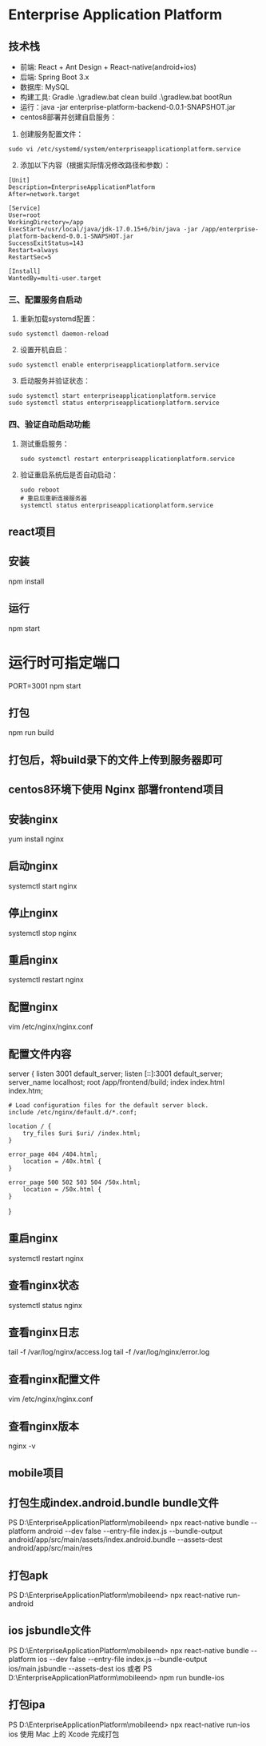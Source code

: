 # Enterprise Application Platform

## 技术栈
- 前端: React + Ant Design + React-native(android+ios)
- 后端: Spring Boot 3.x
- 数据库: MySQL
- 构建工具: Gradle  .\gradlew.bat clean build    .\gradlew.bat bootRun
- 运行：java -jar enterprise-platform-backend-0.0.1-SNAPSHOT.jar
- centos8部署并创建自启服务：
1. 创建服务配置文件：
```
sudo vi /etc/systemd/system/enterpriseapplicationplatform.service
```
2. 添加以下内容（根据实际情况修改路径和参数）：
```
[Unit]
Description=EnterpriseApplicationPlatform
After=network.target

[Service]
User=root
WorkingDirectory=/app
ExecStart=/usr/local/java/jdk-17.0.15+6/bin/java -jar /app/enterprise-platform-backend-0.0.1-SNAPSHOT.jar
SuccessExitStatus=143
Restart=always
RestartSec=5

[Install]
WantedBy=multi-user.target
```
### 三、配置服务自启动
1. 重新加载systemd配置：
```
sudo systemctl daemon-reload
```
2. 设置开机自启：
```
sudo systemctl enable enterpriseapplicationplatform.service
```
3. 启动服务并验证状态：
```
sudo systemctl start enterpriseapplicationplatform.service
sudo systemctl status enterpriseapplicationplatform.service
```
### 四、验证自动启动功能
1. 测试重启服务：   
   ```
   sudo systemctl restart enterpriseapplicationplatform.service
   ```
2. 验证重启系统后是否自动启动：  
   ```
   sudo reboot
   # 重启后重新连接服务器
   systemctl status enterpriseapplicationplatform.service
   ```

## react项目
## 安装
npm install
## 运行
npm start
# 运行时可指定端口
PORT=3001 npm start
## 打包
npm run build
## 打包后，将build录下的文件上传到服务器即可
## centos8环境下使用 Nginx 部署frontend项目
## 安装nginx
yum install nginx
## 启动nginx
systemctl start nginx
## 停止nginx
systemctl stop nginx
## 重启nginx
systemctl restart nginx
## 配置nginx
vim /etc/nginx/nginx.conf
## 配置文件内容
server {
    listen       3001 default_server;
    listen       [::]:3001 default_server;
    server_name  localhost;
    root         /app/frontend/build;
    index        index.html index.htm;

    # Load configuration files for the default server block.
    include /etc/nginx/default.d/*.conf;

    location / {
        try_files $uri $uri/ /index.html;
    }

    error_page 404 /404.html;
        location = /40x.html {
    }

    error_page 500 502 503 504 /50x.html;
        location = /50x.html {
    }
}
## 重启nginx
systemctl restart nginx
## 查看nginx状态
systemctl status nginx
## 查看nginx日志
tail -f /var/log/nginx/access.log
tail -f /var/log/nginx/error.log
## 查看nginx配置文件
vim /etc/nginx/nginx.conf
## 查看nginx版本
nginx -v   

## mobile项目
## 打包生成index.android.bundle bundle文件
PS D:\EnterpriseApplicationPlatform\mobileend> npx react-native bundle --platform android --dev false --entry-file index.js --bundle-output android/app/src/main/assets/index.android.bundle --assets-dest android/app/src/main/res
## 打包apk
PS D:\EnterpriseApplicationPlatform\mobileend> npx react-native run-android
## ios jsbundle文件
PS D:\EnterpriseApplicationPlatform\mobileend> npx react-native bundle --platform ios --dev false --entry-file index.js --bundle-output ios/main.jsbundle --assets-dest ios
或者 PS D:\EnterpriseApplicationPlatform\mobileend> npm run bundle-ios 
## 打包ipa
PS D:\EnterpriseApplicationPlatform\mobileend> npx react-native run-ios
ios 使用 Mac 上的 Xcode 完成打包